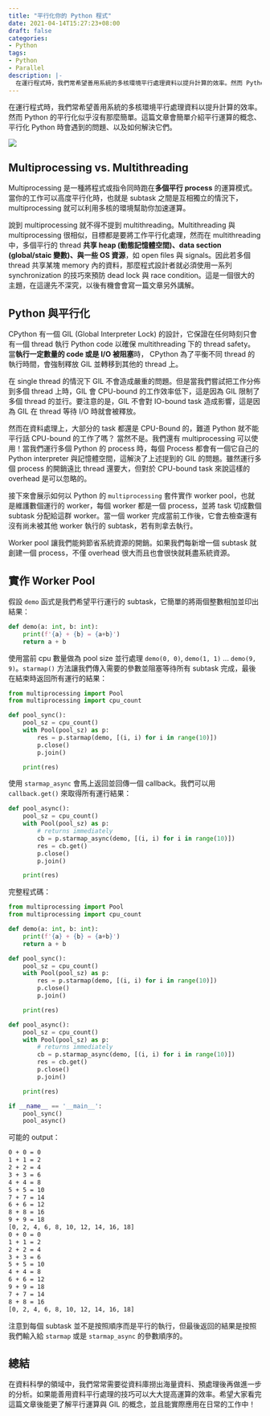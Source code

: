 ```yaml
---
title: "平行化你的 Python 程式"
date: 2021-04-14T15:27:23+08:00
draft: false
categories:
- Python
tags:
- Python
- Parallel
description: |-
  在運行程式時，我們常希望善用系統的多核環境平行處理資料以提升計算的效率。然而 Python 的平行化似乎沒有那麼簡單。這篇文章會簡單介紹平行運算的概念、平行化 Python 時會遇到的問題、以及如何解決它們。
---
```


在運行程式時，我們常希望善用系統的多核環境平行處理資料以提升計算的效率。然而 Python 的平行化似乎沒有那麼簡單。這篇文章會簡單介紹平行運算的概念、平行化 Python 時會遇到的問題、以及如何解決它們。

![](https://i.imgur.com/3MDT9fN.png)
<!--more-->

## Multiprocessing vs. Multithreading
Multiprocessing 是一種將程式或指令同時跑在**多個平行 process** 的運算模式。當你的工作可以高度平行化時，也就是 subtask 之間是互相獨立的情況下，multiprocessing 就可以利用多核的環境幫助你加速運算。

說到 multiprocessing 就不得不提到 multithreading。Multithreading 與 multiprocessing 很相似，目標都是要將工作平行化處理，然而在 multithreading 中，多個平行的 thread **共享 heap (動態記憶體空間)、data section (global/staic 變數)、與一些 OS 資源**，如 open files 與 signals。因此若多個 thread 共享某塊 memory 內的資料，那麼程式設計者就必須使用一系列 synchronization 的技巧來預防 dead lock 與 race condition。這是一個很大的主題，在這邊先不深究，以後有機會會寫一篇文章另外講解。

## Python 與平行化
CPython 有一個 GIL (Global Interpreter Lock) 的設計，它保證在任何時刻只會有一個 thread 執行 Python code 以確保 multithreading 下的 thread safety。當**執行一定數量的 code 或是 I/O 被阻塞**時， CPython 為了平衡不同 thread 的執行時間，會強制釋放 GIL 並轉移到其他的 thread 上。

在 single thread 的情況下 GIL 不會造成嚴重的問題。但是當我們嘗試把工作分佈到多個 thread 上時，GIL 會 CPU-bound 的工作效率低下，這是因為 GIL 限制了多個 thread 的並行。要注意的是，GIL 不會對 IO-bound task 造成影響，這是因為 GIL 在 thread 等待 I/O 時就會被釋放。

然而在資料處理上，大部分的 task 都還是 CPU-Bound 的，難道 Python 就不能平行話 CPU-bound 的工作了嗎？ 當然不是。我們還有 multiprocessing 可以使用！當我們運行多個 Python 的 process 時，每個 Process 都會有一個它自己的 Python interpreter 與記憶體空間，這解決了上述提到的 GIL 的問題。雖然運行多個 process 的開銷遠比 thread 還要大，但對於 CPU-bound task 來說這樣的 overhead 是可以忽略的。

接下來會展示如何以 Python 的 `multiprocessing` 套件實作 worker pool，也就是維護數個運行的 worker，每個 worker 都是一個 process，並將 task 切成數個 subtask 分配給這群 worker。當一個 worker 完成當前工作後，它會去檢查還有沒有尚未被其他 worker 執行的 subtask，若有則拿去執行。

Worker pool 讓我們能夠節省系統資源的開銷。如果我們每新增一個 subtask 就創建一個 process，不僅 overhead 很大而且也會很快就耗盡系統資源。
## 實作 Worker Pool
假設 `demo` 函式是我們希望平行運行的 subtask，它簡單的將兩個整數相加並印出結果：
```python
def demo(a: int, b: int):
    print(f'{a} + {b} = {a+b}')
    return a + b
```
使用當前 cpu 數量做為 pool size 並行處理 `demo(0, 0)`, `demo(1, 1)` ... `demo(9, 9)`。`starmap()` 方法讓我們傳入需要的參數並阻塞等待所有 subtask 完成，最後在結束時返回所有運行的結果：
```python
from multiprocessing import Pool
from multiprocessing import cpu_count

def pool_sync():
    pool_sz = cpu_count()
    with Pool(pool_sz) as p:
        res = p.starmap(demo, [(i, i) for i in range(10)])
        p.close()
        p.join()

    print(res)
```
使用 `starmap_async` 會馬上返回並回傳一個 callback。我們可以用 `callback.get()` 來取得所有運行結果：
```python
def pool_async():
    pool_sz = cpu_count()
    with Pool(pool_sz) as p:
        # returns immediately
        cb = p.starmap_async(demo, [(i, i) for i in range(10)])
        res = cb.get()
        p.close()
        p.join()

    print(res)
```
完整程式碼：
```python
from multiprocessing import Pool
from multiprocessing import cpu_count

def demo(a: int, b: int):
    print(f'{a} + {b} = {a+b}')
    return a + b

def pool_sync():
    pool_sz = cpu_count()
    with Pool(pool_sz) as p:
        res = p.starmap(demo, [(i, i) for i in range(10)])
        p.close()
        p.join()

    print(res)

def pool_async():
    pool_sz = cpu_count()
    with Pool(pool_sz) as p:
        # returns immediately
        cb = p.starmap_async(demo, [(i, i) for i in range(10)])
        res = cb.get()
        p.close()
        p.join()

    print(res)

if __name__ == '__main__':
    pool_sync()
    pool_async()
```
可能的 output：
```bash
0 + 0 = 0
1 + 1 = 2
2 + 2 = 4
3 + 3 = 6
4 + 4 = 8
5 + 5 = 10
7 + 7 = 14
6 + 6 = 12
8 + 8 = 16
9 + 9 = 18
[0, 2, 4, 6, 8, 10, 12, 14, 16, 18]
0 + 0 = 0
1 + 1 = 2
2 + 2 = 4
3 + 3 = 6
5 + 5 = 10
4 + 4 = 8
6 + 6 = 12
9 + 9 = 18
7 + 7 = 14
8 + 8 = 16
[0, 2, 4, 6, 8, 10, 12, 14, 16, 18]
```
注意到每個 subtask 並不是按照順序而是平行的執行，但最後返回的結果是按照我們輸入給 `starmap` 或是 `starmap_async` 的參數順序的。
## 總結
在資料科學的領域中，我們常常需要從資料庫撈出海量資料、預處理後再做進一步的分析。如果能善用資料平行處理的技巧可以大大提高運算的效率。希望大家看完這篇文章後能更了解平行運算與 GIL 的概念，並且能實際應用在日常的工作中！